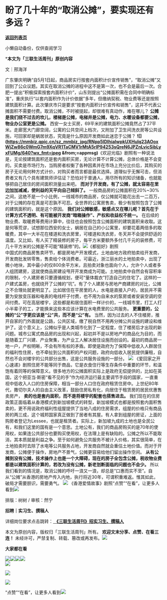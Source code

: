 # 盼了几十年的“取消公摊”，要实现还有多远？

[**返回列表页**](/gzh/三联生活周刊)

小懒自动备份，仅供查阅学习

***本文为「三联生活周刊」原创内容**

文｜邢海洋

广东肇庆明确“自5月1日起，商品房实行按套内面积计价宣传销售”，“取消公摊”又回到了公众议题。其实在取消公摊的进程中这不是第一次，也不会是最后一次。合肥一提出“积极探索按套内面积计价”，山东则提出“公摊面积需在合同中明确标准”，重庆执行“以套内面积作为计价依据”多年，但缴纳契税、物业费等还是按照建筑面积计算。此次肇庆市只是要求“按套内面积计价宣传和销售”，这并不代表公摊面积不需要付费。取消公摊，不时被提起，却很难有真动作，难在哪儿？
**公摊是我们绕不过去的坎儿，楼梯是公摊，电梯井是公摊，电力、水暖设备都要公摊，物业办公室更是公摊。**
西安一女士买房，69平米的建筑面积公摊竟然占了37平米。走廊宽大门廊空阔，公寓的公共空间上档次，又附加了卫生间洗衣房等公共设施，可回家却是蜗居状态，究竟是什么原因开发商如此迷恋于公摊？
**![](https://mmbiz.qpic.cn/sz_mmbiz_jpg/RNpp5IDIhiaIwpkUXHulq23AOoxWjZw86c0WmG7m9XqVR1TaCMV1rMtA5rlP94253sQreN6JPZnLvicSibLyxFUMg/640?wx_fmt=jpeg
&from;=appmsg)**《欢迎光临》剧照有一种说法是，无论按建筑面积还是套内面积买房，无论计算不计算公摊，总体价格是不会变的。买卖是市场行为，当购房者权衡了各种因素并在市场上充分比价后，其购买的房子无论用何种方式计价，对购买者而言都是最优选择。道理似乎无懈可击，但消费者又有几个具有建筑师评估证？恐怕对于普通人，用尽所有的知识储备，也就能够把自己居住的房间面积测量出来吧。
**而对于开发商，有了公摊，就太容易在里边加加减减，使利益的天平向自己倾斜了。**
一般商品房的公摊面积在20%~30%之间，这绝不是一个小比例，一线城市的商品房，仅公摊就可能花出去一二百万，对于公摊的存在真是可忍孰不可忍。全世界的公寓房售卖，极少有按照包含了公摊的建筑面积的，就是这个原因。
**我们对公摊敏感，敏感点又在哪儿呢？首先在于计算方式不透明、有可能被开发商“暗箱操作”、产权和收益权不统一。**
在后续的物业费、取暖费等费用计算中，往往也会按照包含公摊面积的建筑面积来收取。这是何等荒谬，试想那位西安的女士，蜗居在自己的小公寓里，却要花着两倍多的取暖费，其中一大半花在楼道和洗衣房里，可楼道和洗衣房，冬天并不会提供舒适的温度。又比如，有人买了精装修的房子，每平方米要额外多付几千元的装修费，可几十平方米的公摊是不可能“精装修”的。![](https://mmbiz.qpic.cn/mmbiz_png/c2Sib3Mp7pOOPAicIznYzm3xqmrEnNgyUfygtAIFk3icvsicTITh9W6ksuNibIgW5FCgvU3IBnhX36PicgxP2Fk4eV1w/640?wx_fmt=png&from;=appmsg)《都挺好》剧照  
中国式的商品房售卖环节，都是房地产开发模式，土地由地方政府拍卖给开发商，开发商批发转零售，售卖给个体消费者。可最近，浙江丽水的土地拍卖中，出现了微小地块，其中最小的仅800余平方米，且拍卖对象也面向个人，允许个人或者多人组团建房，这就使商品房建设甩开开发商成为可能。土地拍卖中自然会有容积率的限制，个人建房者只要遵循规划，便可“量体裁衣”打造自己的住宅了。这样的一户建式盖房，也就绕开了公摊的“坑”。有了个人建房与房地产商建房的对比，公摊之不合理处就更明显了。比如居住在平房里的人，水电是直接入户的，居民并不需要为安放变压器和电表的电线杆子付费，也不用为自来水的泵房或者安装空调的空间付费。可在高层楼宇，这些都是和居住面积一样计价的，一线城市里，打工人打小半辈子的工，才能换来这些本应该计算在水电费里的公共服务。
**更重要的，公摊的“公”字更应该是“公”共，而不是“公”有。**
当然，因为过去的人不住楼房，推开自家的门外面就是公路，公共区域，缴了税自然不用再分摊公共设施的建设和维护了。这个意义上，公摊似乎是人类城市化到了一定程度，住了楼房后才出现的新问题。城市公寓式商品房的出现和兴起，起初并不是以房地产的商品化为目的，而是随着工厂兴建、产业聚集，为产业工人解决居住设施而创设的。最初的商品房一地一户，产权明晰，不会有所有权的矛盾。即使是政府为了保障中低收入人群居住的福利性住房，也不牵扯到公共面积的产权问题，政府向低收入居民提供廉租，自然也不会对楼宇的公共部分出售，这是公共服务设施的一部分。
**![](https://mmbiz.qpic.cn/sz_mmbiz_jpg/RNpp5IDIhiaIwpkUXHulq23AOoxWjZw86znx2Fiad9gwpJnrjce8vcIB9Tfp1echZGgJQFbficY6LpJajUstddxrA/640?wx_fmt=jpeg)**
《爱回家之开心速递》剧照住房不能等同于商品，它是衣食住行等生存条件中重要的环节，和温饱有着同等的保障意义。很多地方的公摊面积实际上是政府无偿提供的，比如在英国，这个把亚当·斯密“看不见的手”作为经济运行最主要调节手段的国家，一直重视中低收入人口的住房保障，相当一部分人口住在政府租赁住房中。上世纪80年代，撒切尔夫人的自由主义改革，鼓励住房私有化，向居住于租赁房的居民优惠售卖房产，
**卖的也是套内面积，而不是将楼宇的配套也搭售进去。**
我们现在的住房政策正面临着从香港模式到新加坡模式的转型，新加坡模式也都是按照套内面积售卖的，更不用说政府福利性组屋提供了当地八成的住房需求，组屋的价格只有商品房的两三成，这个城邦国家真正做到了居者有其屋。有人拿到组屋的房证，上面的购房者登记为Lessee，也就是租赁者。实际上，新加坡九成的土地也是全民公有，和我们这里的国有是一个意思。土地公有，我们的商品房购买的是70年的使用权，如果连公共部分也要购买使用权，在法理上是有缺陷的。公摊之所以不能取消，其本质就是利益之争。至于如何避免公共服务不被计入价格，其实很简单，在土地拍卖时去除了水电等公共服务占地，开发商自然就会重估土地价值。而对于开发商，公摊便于操作，房地产不景气，公摊更容易给他们留出操作空间。
**从有公摊到没有公摊，技术操作上也是一个大障碍，现在的房子全包含公摊，税收物业费都是以建筑面积计算的，若改为没有公摊，新老划断面临的问题也不会少。**
所以我们看到的情况是，取消公摊的呼吁一浪又一浪，却总是“口惠而实不至”。自从“公摊”从香港的房地产传入内地，执行将近30年，可谓积重难返。惟其如此，破局才需要胆识，需要勇气。
**![](https://mmbiz.qpic.cn/sz_mmbiz_jpg/RNpp5IDIhiaIwpkUXHulq23AOoxWjZw86sJn0rQib2FHOEsNricHuMTadGtJNRibKIlA02BxbFdwl9BqIxu3hlVJXQ/640?wx_fmt=jpeg)**
《香港爱情故事》剧照“点赞”“在看”，让更多人看到![](https://mmbiz.qpic.cn/mmbiz_gif/c2Sib3Mp7pON9hkSZwdTibRHNZSMPyiapUCHJwlyoZVBC3SfmPmF0VKjkm3NiaToQloHFJ6icyicqZnqgXp6pSQJt5gg/640?wx_fmt=gif&from;=appmsg&wxfrom;=5&wx;_lazy=1&tp;=webp)  
  
  
  
  
  

排版：树树 / 审核：然宁

  
 **招聘｜实习生、撰稿人**  

详细岗位要求点击跳转：[
**《三联生活周刊》招实习生、撰稿人**](http://mp.weixin.qq.com/s?__biz=MTc5MTU3NTYyMQ==&mid=2651136871&idx=3&sn=f1c0777fe9d31881e5dfca68ebc2937f&chksm=5907324d6e70bb5b3546dfe1c7b31b5fe05664bebbf36356ba9a1a352e0678444cad62875ad4&scene=21#wechat_redirect)

本文为原创内容，版权归「三联生活周刊」所有。 **欢迎文末分享、点赞、在看三连！**
未经许可，严禁复制、转载、篡改或再发布。![](https://mmbiz.qpic.cn/sz_mmbiz_png/Gg7Qtoh7Aic9ZTmAdCc80b4nD7xicgPt863QWU7oNswDx19XrjfTtSl8QwatY2EEZGuNd1WRRiapDZjcDhTnNYmBg/640?wx_fmt=other&wxfrom;=5&wx;_lazy=1&wx;_co=1&retryload;=1&tp;=webp)

 **大家都在看**

  

[![](https://mmbiz.qpic.cn/mmbiz_jpg/c2Sib3Mp7pOPsibCm70QXdSW6w1xWuvBvRNcq2OK9RwfhRwzDL1UJ72cuDfPHyqQdU28pekxBib0peXFiaSKKKOskQ/640?wx_fmt=jpeg&from;=appmsg&wxfrom;=5&wx;_lazy=1&wx;_co=1&tp;=wxpic)](http://mp.weixin.qq.com/s?__biz=MTc5MTU3NTYyMQ==&mid=2651366286&idx=1&sn=5dc1dfadb078daf5163ce99c06934a74&chksm=590ab2a46e7d3bb2410ffe27d0cd8ccd84922b44c4391965067c90ae129938db6c24a5a23848&scene=21#wechat_redirect)[![](https://mmbiz.qpic.cn/mmbiz_png/c2Sib3Mp7pONnibhaTcRJgEQY1KQRywphCh6xeT9ZY3RtLRjibgpfhta1sAianyib58icWvpSM7wZia9ovU2QQJXTEccA/640?wx_fmt=png&from;=appmsg)](http://mp.weixin.qq.com/s?__biz=MTc5MTU3NTYyMQ==&mid=2651375316&idx=1&sn=ac363e5bd04cf5261e2a43458982e689&chksm=590ad7fe6e7d5ee81ae2d2a186677ebddf692018d8c3cf6a0652bb21d180d6efa6c016ee1144&scene=21#wechat_redirect)[![](https://mmbiz.qpic.cn/mmbiz_jpg/c2Sib3Mp7pONXYI33RfXXBsiaMlnldUXybVAXtJpicPYuZ78VET5s2Wfhs95vCh5xfyE4cogP1sDwplE37ZtG7kyw/640?wx_fmt=jpeg&wxfrom;=5&wx;_lazy=1&wx;_co=1&tp;=wxpic)](http://mp.weixin.qq.com/s?__biz=MTc5MTU3NTYyMQ==&mid=2651370602&idx=1&sn=ac4a6d67008e73c2a3d7c896b7ac9492&chksm=590aa5406e7d2c567c07850863b7115c20cd523b1637730fabb47450e5194171827b7e183707&scene=21#wechat_redirect)[![](https://mmbiz.qpic.cn/mmbiz_png/c2Sib3Mp7pONXYI33RfXXBsiaMlnldUXybdPu8ZYdJCFjg64uOoq8pGqHtLiaaBud5TghwLn1ibR6yLKEjMjMBjuXw/640?wx_fmt=png&from;=appmsg&wxfrom;=5&wx;_lazy=1&wx;_co=1&tp;=wxpic)](http://mp.weixin.qq.com/s?__biz=MTc5MTU3NTYyMQ==&mid=2651371986&idx=2&sn=b316b7120df985c187e3adedc9a01728&chksm=590aa8f86e7d21ee660be140b3f096b1828f635a8cf5cdb813461bcdbbc7de2ad5dd353e0c5f&scene=21#wechat_redirect)  
![](https://mmbiz.qpic.cn/sz_mmbiz_png/Gg7Qtoh7Aic9ZTmAdCc80b4nD7xicgPt86k1kgpU51hWCHjV92ryhVW35PLCvLhxLw9XDhXjgeDyZhHSx5EbRcfg/640?wx_fmt=other&wxfrom;=5&wx;_lazy=1&wx;_co=1&retryload;=1&tp;=webp)  

[![](https://mmbiz.qpic.cn/mmbiz_jpg/c2Sib3Mp7pONYphB1g55yq3rvT0AgWWoQE3bibKvI3icCicaiciaiaTM8FqTR30q0ENBtibkvcw4T0dJIicKn9MrtwqwPSg/640?wx_fmt=jpeg&from;=appmsg&wxfrom;=5&wx;_lazy=1&wx;_co=1&tp;=wxpic)]()

[![](https://mmbiz.qpic.cn/mmbiz_jpg/c2Sib3Mp7pOPRRic6R8dvynVQIgxSP5Y1PMRSGibdkjX8eia7nOBAGicP9lNQAIGDOMiciaDCKsNXYr13Owv2CbpP4H3w/640?wx_fmt=jpeg&wxfrom;=5&wx;_lazy=1&wx;_co=1&tp;=wxpic)]()

  
  
“点赞”“在看”，让更多人看到![](https://mmbiz.qpic.cn/mmbiz_gif/c2Sib3Mp7pON9hkSZwdTibRHNZSMPyiapUCHJwlyoZVBC3SfmPmF0VKjkm3NiaToQloHFJ6icyicqZnqgXp6pSQJt5gg/640?wx_fmt=gif&from;=appmsg&wxfrom;=5&wx;_lazy=1&tp;=wxpic)

